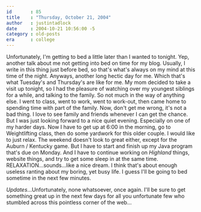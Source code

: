 ```yaml
---
id       : 85
title    : "Thursday, October 21, 2004"
author   : justintadlock
date     : 2004-10-21 10:56:00 -5
category : old-posts
era      : college
---
```


Unfortunately, I'm getting to bed a little later than I wanted to tonight. Yep, another talk about me not getting into bed on time for my blog. Usually, I write in this thing just before bed, so that's what's always on my mind at this time of the night. Anyways, another long hectic day for me. Which that's what Tuesday's and Thursday's are like for me. My mom decided to take a visit up tonight, so I had the pleasure of watching over my youngest siblings for a while, and talking to the family. So not much in the way of anything else. I went to class, went to work, went to work-out, then came home to spending time with part of the family. Now, don't get me wrong, it's not a bad thing. I love to see family and friends whenever I can get the chance. But I was just looking forward to a nice quiet evening. Especially on one of my harder days. Now I have to get up at 6:00 in the morning, go to Weightlifting class, then do some yardwork for this older couple. I would like to just relax. The weekend doesn't look to great either, except for the Auburn / Kentucky game. But I have to start and finish up my Java program that's due on Monday. And I have to continue working on <i> Highland</i> things, website things, and try to get some sleep in at the same time. RELAXATION...sounds...like a nice dream. I think that's about enough useless ranting about my boring, yet busy life. I guess I'll be going to bed sometime in the next few minutes.

<em>Updates</em>...Unfortunately, none whatsoever, once again. I'll be sure to get something great up in the next few days for all you unfortunate few who stumbled across this pointless corner of the web...
